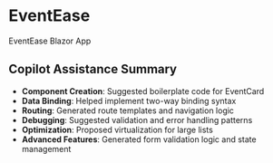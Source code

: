 # EventEase
EventEase Blazor App

## Copilot Assistance Summary

- **Component Creation**: Suggested boilerplate code for EventCard
- **Data Binding**: Helped implement two-way binding syntax
- **Routing**: Generated route templates and navigation logic
- **Debugging**: Suggested validation and error handling patterns
- **Optimization**: Proposed virtualization for large lists
- **Advanced Features**: Generated form validation logic and state management
